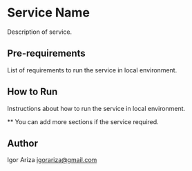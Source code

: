 # Service Name

Description of service.

## Pre-requirements

List of requirements to run the service in local environment.

## How to Run

Instructions about how to run the service in local environment.

** You can add more sections if the service required.

## Author

Igor Ariza <igorariza@gmail.com>